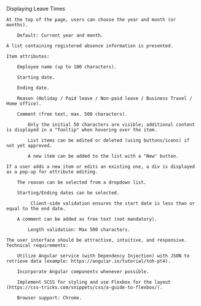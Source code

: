 Displaying Leave Times

    At the top of the page, users can choose the year and month (or months).

        Default: Current year and month.

    A list containing registered absence information is presented.

    Item attributes:

        Employee name (up to 100 characters).

        Starting date.

        Ending date.

        Reason (Holiday / Paid leave / Non-paid leave / Business Travel / Home office).

        Comment (free text, max. 500 characters).

            Only the initial 50 characters are visible; additional content is displayed in a "Tooltip" when hovering over the item.

            List items can be edited or deleted (using buttons/icons) if not yet approved.

            A new item can be added to the list with a "New" button.

    If a user adds a new item or edits an existing one, a div is displayed as a pop-up for attribute editing.

        The reason can be selected from a dropdown list.

        Starting/Ending dates can be selected.

             Client-side validation ensures the start date is less than or equal to the end date.

        A comment can be added as free text (not mandatory).

            Length validation: Max 500 characters.

    The user interface should be attractive, intuitive, and responsive.
    Technical requirements:

        Utilize Angular service (with Dependency Injection) with JSON to retrieve data (example: https://angular.io/tutorial/toh-pt4).

        Incorporate Angular components whenever possible.

        Implement SCSS for styling and use Flexbox for the layout (https://css-tricks.com/snippets/css/a-guide-to-flexbox/).

        Browser support: Chrome.